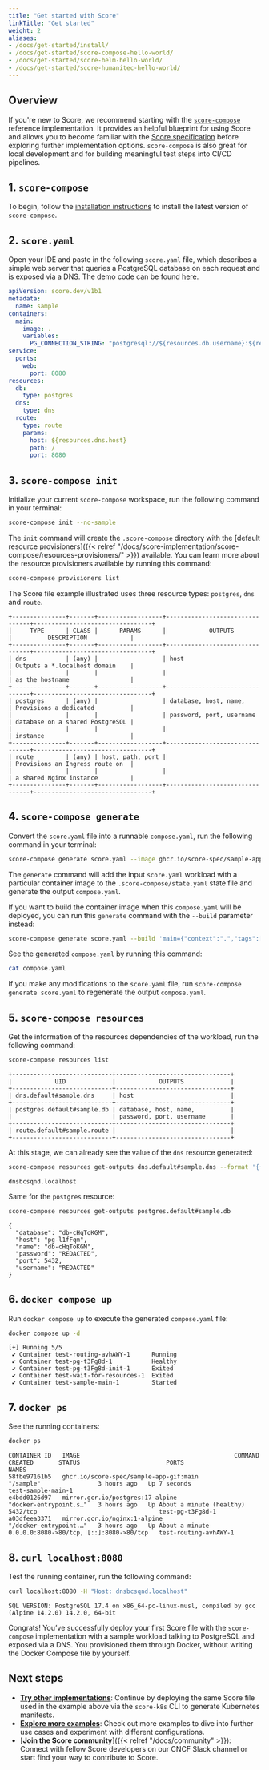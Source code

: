 ```yaml
---
title: "Get started with Score"
linkTitle: "Get started"
weight: 2
aliases:
- /docs/get-started/install/
- /docs/get-started/score-compose-hello-world/
- /docs/get-started/score-helm-hello-world/
- /docs/get-started/score-humanitec-hello-world/
---
```


## Overview

If you're new to Score, we recommend starting with the [`score-compose`](/docs/score-implementation/score-compose) reference implementation. It provides an helpful blueprint for using Score and allows you to become familiar with the [Score specification](/docs/score-specification/score-spec-reference) before exploring further implementation options. `score-compose` is also great for local development and for building meaningful test steps into CI/CD pipelines.

## 1. `score-compose`

To begin, follow the [installation instructions](/docs/score-implementation/score-compose/installation) to install the latest version of `score-compose`.

## 2. `score.yaml`

Open your IDE and paste in the following `score.yaml` file, which describes a simple web server that queries a PostgreSQL database on each request and is exposed via a DNS. The demo code can be found [here](https://github.com/score-spec/sample-app-gif/blob/main/score.yaml).

```yaml
apiVersion: score.dev/v1b1
metadata:
  name: sample
containers:
  main:
    image: .
    variables:
      PG_CONNECTION_STRING: "postgresql://${resources.db.username}:${resources.db.password}@${resources.db.host}:${resources.db.port}/${resources.db.database}?sslmode=disable"
service:
  ports:
    web:
      port: 8080
resources:
  db:
    type: postgres
  dns:
    type: dns
  route:
    type: route
    params:
      host: ${resources.dns.host}
      path: /
      port: 8080
```

## 3. `score-compose init`

Initialize your current `score-compose` workspace, run the following command in your terminal:

```bash
score-compose init --no-sample
```

The `init` command will create the `.score-compose` directory with the [default resource provisioners]({{< relref "/docs/score-implementation/score-compose/resources-provisioners/" >}}) available. You can learn more about the resource provisioners available by running this command:

```bash
score-compose provisioners list
```

The Score file example illustrated uses three resource types: `postgres`, `dns` and `route`.

```none
+---------------+-------+------------------+--------------------------------+---------------------------------+
|     TYPE      | CLASS |      PARAMS      |            OUTPUTS             |          DESCRIPTION            |
+---------------+-------+------------------+--------------------------------+---------------------------------+
| dns           | (any) |                  | host                           | Outputs a *.localhost domain    |
|               |       |                  |                                | as the hostname                 |
+---------------+-------+------------------+--------------------------------+---------------------------------+
| postgres      | (any) |                  | database, host, name,          | Provisions a dedicated          |
|               |       |                  | password, port, username       | database on a shared PostgreSQL |
|               |       |                  |                                | instance                        |
+---------------+-------+------------------+--------------------------------+---------------------------------+
| route         | (any) | host, path, port |                                | Provisions an Ingress route on  |
|               |       |                  |                                | a shared Nginx instance         |
+---------------+-------+------------------+--------------------------------+---------------------------------+
```

## 4. `score-compose generate`

Convert the `score.yaml` file into a runnable `compose.yaml`, run the following command in your terminal:

```bash
score-compose generate score.yaml --image ghcr.io/score-spec/sample-app-gif:main
```

The `generate` command will add the input `score.yaml` workload with a particular container image to the `.score-compose/state.yaml` state file and generate the output `compose.yaml`.

If you want to build the container image when this `compose.yaml` will be deployed, you can run this `generate` command with the `--build` parameter instead:

```bash
score-compose generate score.yaml --build 'main={"context":".","tags":["sample-app-gif:local"]}'
```

See the generated `compose.yaml` by running this command:

```bash
cat compose.yaml
```

If you make any modifications to the `score.yaml` file, run `score-compose generate score.yaml` to regenerate the output `compose.yaml`.

## 5. `score-compose resources`

Get the information of the resources dependencies of the workload, run the following command:

```bash
score-compose resources list
```

```none
+----------------------------+--------------------------------+
|            UID             |            OUTPUTS             |
+----------------------------+--------------------------------+
| dns.default#sample.dns     | host                           |
+----------------------------+--------------------------------+
| postgres.default#sample.db | database, host, name,          |
|                            | password, port, username       |
+----------------------------+--------------------------------+
| route.default#sample.route |                                |
+----------------------------+--------------------------------+
```

At this stage, we can already see the value of the `dns` resource generated:

```bash
score-compose resources get-outputs dns.default#sample.dns --format '{{ .host }}'
```

```none
dnsbcsqnd.localhost
```

Same for the `postgres` resource:

```bash
score-compose resources get-outputs postgres.default#sample.db
```

```none
{
  "database": "db-cHqToKGM",
  "host": "pg-l1fFqm",
  "name": "db-cHqToKGM",
  "password": "REDACTED",
  "port": 5432,
  "username": "REDACTED"
}
```

## 6. `docker compose up`

Run `docker compose up` to execute the generated `compose.yaml` file:

```bash
docker compose up -d
```

```none
[+] Running 5/5
 ✔ Container test-routing-avhAWY-1      Running 
 ✔ Container test-pg-t3Fg8d-1           Healthy 
 ✔ Container test-pg-t3Fg8d-init-1      Exited 
 ✔ Container test-wait-for-resources-1  Exited
 ✔ Container test-sample-main-1         Started
```

## 7. `docker ps`

See the running containers:

```bash
docker ps
```

```none
CONTAINER ID   IMAGE                                           COMMAND                  CREATED       STATUS                        PORTS                                     NAMES
58fbe97161b5   ghcr.io/score-spec/sample-app-gif:main          "/sample"                3 hours ago   Up 7 seconds                                                            test-sample-main-1
e4bdd0126d97   mirror.gcr.io/postgres:17-alpine                "docker-entrypoint.s…"   3 hours ago   Up About a minute (healthy)   5432/tcp                                  test-pg-t3Fg8d-1
a03dfeea3371   mirror.gcr.io/nginx:1-alpine                    "/docker-entrypoint.…"   3 hours ago   Up About a minute             0.0.0.0:8080->80/tcp, [::]:8080->80/tcp   test-routing-avhAWY-1
```

## 8. `curl localhost:8080`

Test the running container, run the following command:

```bash
curl localhost:8080 -H "Host: dnsbcsqnd.localhost"
```

```none
SQL VERSION: PostgreSQL 17.4 on x86_64-pc-linux-musl, compiled by gcc (Alpine 14.2.0) 14.2.0, 64-bit
```

Congrats! You’ve successfully deploy your first Score file with the `score-compose` implementation with a sample workload talking to PostgreSQL and exposed via a DNS. You provisioned them through Docker, without writing the Docker Compose file by yourself.

## Next steps

- [**Try other implementations**](/docs/score-implementation/): Continue by deploying the same Score file used in the example above via the `score-k8s` CLI to generate Kubernetes manifests.
- [**Explore more examples**](/docs/examples/): Check out more examples to dive into further use cases and experiment with different configurations.
- [**Join the Score community**]({{< relref "/docs/community" >}}): Connect with fellow Score developers on our CNCF Slack channel or start find your way to contribute to Score.
